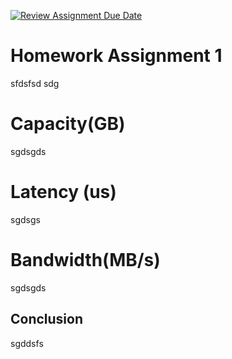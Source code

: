 [![Review Assignment Due Date](https://classroom.github.com/assets/deadline-readme-button-24ddc0f5d75046c5622901739e7c5dd533143b0c8e959d652212380cedb1ea36.svg)](https://classroom.github.com/a/Sru7PNtP)

# Homework Assignment 1

sfdsfsd
sdg

# Capacity(GB)

sgdsgds

# Latency (us)

sgdsgs

# Bandwidth(MB/s)

sgdsgds

## Conclusion

sgddsfs
